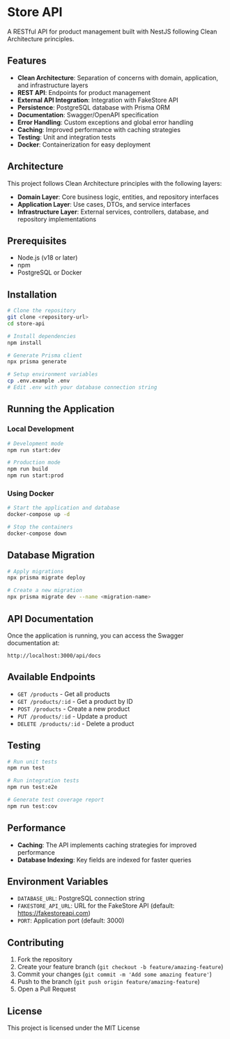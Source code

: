 # Store API

A RESTful API for product management built with NestJS following Clean Architecture principles.

## Features

- **Clean Architecture**: Separation of concerns with domain, application, and infrastructure layers
- **REST API**: Endpoints for product management
- **External API Integration**: Integration with FakeStore API
- **Persistence**: PostgreSQL database with Prisma ORM
- **Documentation**: Swagger/OpenAPI specification
- **Error Handling**: Custom exceptions and global error handling
- **Caching**: Improved performance with caching strategies
- **Testing**: Unit and integration tests
- **Docker**: Containerization for easy deployment

## Architecture

This project follows Clean Architecture principles with the following layers:

- **Domain Layer**: Core business logic, entities, and repository interfaces
- **Application Layer**: Use cases, DTOs, and service interfaces
- **Infrastructure Layer**: External services, controllers, database, and repository implementations

## Prerequisites

- Node.js (v18 or later)
- npm
- PostgreSQL or Docker

## Installation

```bash
# Clone the repository
git clone <repository-url>
cd store-api

# Install dependencies
npm install

# Generate Prisma client
npx prisma generate

# Setup environment variables
cp .env.example .env
# Edit .env with your database connection string
```

## Running the Application

### Local Development

```bash
# Development mode
npm run start:dev

# Production mode
npm run build
npm run start:prod
```

### Using Docker

```bash
# Start the application and database
docker-compose up -d

# Stop the containers
docker-compose down
```

## Database Migration

```bash
# Apply migrations
npx prisma migrate deploy

# Create a new migration
npx prisma migrate dev --name <migration-name>
```

## API Documentation

Once the application is running, you can access the Swagger documentation at:
```
http://localhost:3000/api/docs
```

## Available Endpoints

- `GET /products` - Get all products
- `GET /products/:id` - Get a product by ID
- `POST /products` - Create a new product
- `PUT /products/:id` - Update a product
- `DELETE /products/:id` - Delete a product

## Testing

```bash
# Run unit tests
npm run test

# Run integration tests
npm run test:e2e

# Generate test coverage report
npm run test:cov
```

## Performance

- **Caching**: The API implements caching strategies for improved performance
- **Database Indexing**: Key fields are indexed for faster queries

## Environment Variables

- `DATABASE_URL`: PostgreSQL connection string
- `FAKESTORE_API_URL`: URL for the FakeStore API (default: https://fakestoreapi.com)
- `PORT`: Application port (default: 3000)

## Contributing

1. Fork the repository
2. Create your feature branch (`git checkout -b feature/amazing-feature`)
3. Commit your changes (`git commit -m 'Add some amazing feature'`)
4. Push to the branch (`git push origin feature/amazing-feature`)
5. Open a Pull Request

## License

This project is licensed under the MIT License